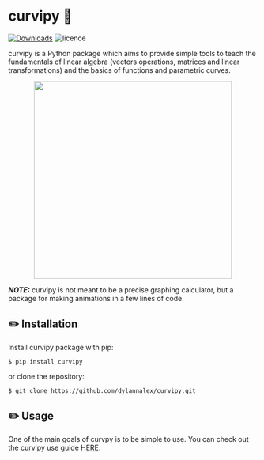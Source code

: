# curvipy :triangular_ruler:	

[![Downloads](https://pepy.tech/badge/curvipy)](https://pepy.tech/project/curvipy)
![licence](https://img.shields.io/github/license/dylannalex/curvipy?color=blue)

curvipy is a Python package which aims to provide simple tools to teach the fundamentals of linear 
algebra (vectors operations, matrices and linear transformations) and the basics of functions and 
parametric curves.

<p align="center">
  <img width="400" height="400" src="../media/demo.gif?raw=true">
</p>

_**NOTE:**_ curvipy is not meant to be a precise graphing calculator, but a package for making 
animations in a few lines of code.

## :pencil2: Installation

Install curvipy package with pip:
```
$ pip install curvipy
```
or clone the repository:
```
$ git clone https://github.com/dylannalex/curvipy.git
```

## :pencil2: Usage

One of the main goals of curvpy is to be simple to use. You can check out the curvipy use guide [HERE](/docs/introduction.md).
